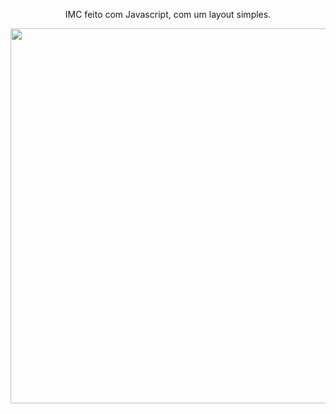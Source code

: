 
<p align="center">IMC feito com Javascript, com um layout simples.</p> 

<div align="center">
    <img src="https://user-images.githubusercontent.com/103971506/167338860-f6f834d2-92d7-4036-b904-dae708a80e77.png" width="600px"> 
</div>

